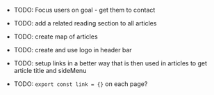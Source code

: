 - TODO: Focus users on goal - get them to contact

- TODO: add a related reading section to all articles
- TODO: create map of articles
- TODO: create and use logo in header bar

- TODO: setup links in a better way that is then used in articles to get article title and sideMenu
- TODO: `export const link = {}` on each page?
